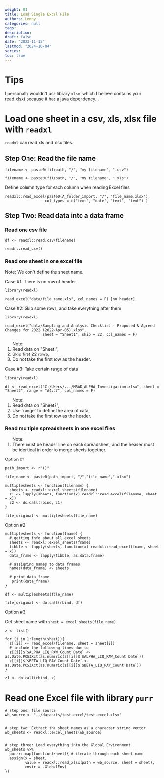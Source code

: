 ```yaml
---
weight: 01
title: Load Single Excel File
authors: Lenny
categories: null
tags: 
description: 
draft: false
date: "2023-11-15"
lastmod: "2024-10-04"
series:
toc: true
---
```



<!--more-->


# Tips

I personally wouldn't use library `xlsx` (which I believe contains your read.xlsx) because it has a java dependency...


# Load one sheet in a csv, xls, xlsx file with `readxl`

`readxl` can read xls and xlsx files.


## Step One: Read the file name
```
filename <- paste0(filepath, "/", "my filename", ".csv")

filename <- paste0(filepath, "/", "my filename", ".xls")

```

Define column type for each column when reading Excel files  

```
readxl::read_excel(paste0(A_folder_import, "/", "file_name.xlsx"),
                  col_types = c("text", "date", "text", "text") )
```

## Step Two: Read data into a data frame

### Read one csv file

```
df <- readxl::read.csv(filename)
```

```
readr::read_csv()
```


### Read one sheet in one excel file

Note: We don't define the sheet name.

Case #1: There is no row of header

```
library(readxl)
 
read_excel("data/file_name.xls", col_names = F) [no header]
```

Case #2: Skip some rows, and take everything after them

```
library(readxl)
 
read_excel("data/Sampling and Analysis Checklist - Proposed & Agreed Changes for 2022 (2022-Apr-05).xlsx", 
                 sheet = "Sheet1", skip = 22, col_names = F)
```

<ol>Note:
<li>Read data on "Sheet1",</li>
<li>Skip first 22 rows,</li>
<li>Do not take the first row as the header.</li>
</ol>


Case #3: Take certain range of data

```
library(readxl)
 
dt <- read_excel("C:/Users/.../MRAD_ALPHA_Investigation.xlsx", sheet = "Sheet2", range = "A4:J7", col_names = F)
```

<ol>Note:
<li>Read data on "Sheet2",</li>
<li>Use `range` to define the area of data,</li>
<li>Do not take the first row as the header.</li>
</ol>


### Read multiple spreadsheets in one excel files

<ol>Note: 
<li>There must be header line on each spreadsheet; and the header must be identical in order to merge sheets together.</li>
</ol>

Option #1

``` 
path_import <- r"()"
 
file_name <- paste0(path_import, "/","file_name",".xlsx")

multiplesheets <- function(filename) {
  sheets <- readxl::excel_sheets(filename)
  z1 <- lapply(sheets, function(x) readxl::read_excel(filename, sheet = x))
  z2 <- do.call(rbind, z1)
}
 
file_original <- multiplesheets(file_name)
```

Option #2

```
multiplesheets <- function(fname) {
  # getting info about all excel sheets
  sheets <- readxl::excel_sheets(fname)
  tibble <- lapply(sheets, function(x) readxl::read_excel(fname, sheet = x))
  data_frame <- lapply(tibble, as.data.frame)
 
  # assigning names to data frames
  names(data_frame) <- sheets
 
  # print data frame
   print(data_frame)
}
 
df <- multiplesheets(file_name)
 
file_original <- do.call(rbind, df)
```


Option #3


Get sheet name with `sheet = excel_sheets(file_name)`


```
z <- list()
 
for (i in 1:length(sheet)){
  z[[i]] <- read_excel(filename, sheet = sheet[i])
  # include the following lines due to
  z[[i]]$`$ALPHA_LIQ_RAW_Count Date` <- as.Date.POSIXct(as.numeric(z[[i]]$`$ALPHA_LIQ_RAW_Count Date`))
  z[[i]]$`$BETA_LIQ_RAW_Count Date` <- as.Date.POSIXct(as.numeric(z[[i]]$`$BETA_LIQ_RAW_Count Date`))
}
 
z1 <- do.call(rbind, z)
```


# Read one Excel file with library `purr`

```
# step one: file source
wb_source <- "../datasets/test-excel/test-excel.xlsx"


# step two: Extract the sheet names as a character string vector
wb_sheets <- readxl::excel_sheets(wb_source)


# step three: Load everything into the Global Environment
wb_sheets %>%
  purrr::map(function(sheet){ # iterate through each sheet name
  assign(x = sheet,
         value = readxl::read_xlsx(path = wb_source, sheet = sheet),
         envir = .GlobalEnv)
})
```
